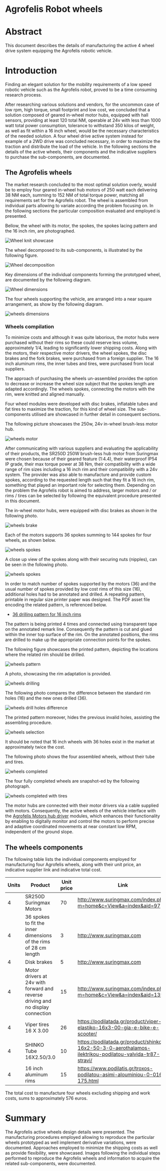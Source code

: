 # Agrofelis Robot wheels

# Abstract

This document describes the details of manufacturing the active 4 wheel drive system equipping the Agrofelis robotic vehicle. 

# Introduction

Finding an elegant solution for the mobility requirements of a low speed robotic vehicle such as the Agrofelis robot, proved to be a time consuming research process. 

After researching various solutions and vendors, for the uncommon case of low rpm, high torque, small footprint and low cost, we concluded that a solution composed of geared in-wheel motor hubs, equipped with hall sensors, providing at least 120 total NM, operable at 24v with less than 1000 watt total power consumption, tolerance to withstand 350 kilos of weight, as well as fit within a 16 inch wheel, would be the necessary characteristics of the needed solution. A four wheel drive active system instead for example of a 2WD drive was concluded necessary, in order to maximize the traction and distribute the load of the vehicle. In the following sections the details of the active wheels, their components and the indicative suppliers to purchase the sub-components, are documented.

## The Agrofelis wheels

The market research concluded to the most optimal solution overly, would be to employ four geared in-wheel hub motors of 250 watt each delivering 38 NM each, summing to 152 NM of total torque power, matching all requirements set for the Agrofelis robot. The wheel is assembled from individual parts allowing to variate according the problem focusing on. In the following sections the particular composition evaluated and employed is presented.

Bellow, the wheel with its motor, the spokes, the spokes lacing pattern and the 16 inch rim, are photographed.

![Wheel knit showcase](_figures/vehicle-wheels-01_wheel.jpg)

The wheel decomposed to its sub-components, is illustrated by the following figure.

![Wheel decomposition](_figures/vehicle-wheels-02-decomposition.png)

Key dimensions of the individual components forming the prototyped wheel, are documented by the following diagram.

![Wheel dimensions](_figures/vehicle-wheels-03-dimensions.png)

The four wheels supporting the vehicle, are arranged into a near square arrangement, as show by the following diagram.

![wheels dimensions](_figures/vehicle-wheels-04-arrangement-dimensions.png)


### Wheels compilation

To minimize costs and although it was quite laborious, the motor hubs were purchased without their rims so these could reserve less volume, approximately 1/4, leading to significantly lower shipping costs. Along with the motors, their respective motor drivers, the wheel spokes, the disc brakes and the fork brakes, were purchased from a foreign supplier. The 16 inch aluminum rims, the inner tubes and tires, were purchased from local suppliers. 

The approach of purchasing the wheels un-assembled provides the option to decrease or increase the wheel size subject that the spokes length are adapted accordingly. The wheels spokes, connecting the motors with the rim, were knitted and aligned manually. 

Four wheel modules were developed with disc brakes, inflatable tubes and fat tires to maximize the traction, for this kind of wheel size. The sub-components utilised are showcased in further detail in consequent sections.

The following picture showcases the 250w, 24v in-wheel brush-less motor hub.

![wheels motor](_figures/vehicle-wheels-05-motor.jpg)

After communicating with various suppliers and evaluating the applicability of their products, the SR250D 250W brush-less hub motor  from Suringmax were chosen because of their geared feature (1:4.4), their waterproof IP54 IP grade, their max torque power at 38 Nm, their compatibility with a wide range of rim sizes including a 16 inch rim and their compatibility with a 24v system. The provider was also able to manufacture and provide custom spokes, according to the requested length such that they fit a 16 inch rim, something that played an important role for selecting them. Depending on the problem the Agrofelis robot is aimed to address, larger motors and / or rims / tires can be selected by following the equivalent procedure presented in this document.

The in-wheel motor hubs, were equipped with disc brakes as shown in the following photo.

![wheels brake](_figures/vehicle-wheels-06-disc-brake.jpg)

Each of the motors supports 36 spokes summing to 144 spokes for four wheels, as shown below.

![wheels spokes](_figures/vehicle-wheels-07-spokes.jpg)

A close up view of the spokes along with their securing nuts (nipples), can be seen in the following photo.

![wheels spokes](_figures/vehicle-wheels-08-spokes.jpg)

In order to match number of spokes supported by the motors (36) and the usual number of spokes provided by low cost rims of this size (16), additional holes had to be annotated and drilled. A repeating pattern, printable in regular size printer paper was designed. The PDF asset file encoding the related pattern, is referenced below.

- [36 drilling pattern for 16 inch rims](assets/36holes-16-inch-pattern.pdf)

The pattern is being printed 4 times and connected using transparent tape on the annotated remark line. Consequently the pattern is cut and glued within the inner top surface of the rim. On the annotated positions, the rims are drilled to make up the appropriate connection points for the spokes.

The following figure showcases the printed pattern, depicting the locations where the related rim should be drilled.

![wheels pattern](_figures/vehicle-wheels-09-26-drill-pattern.jpg)

A photo, showcasing the rim adaptation is provided.

![wheels drilling](_figures/vehicle-wheels-10-drilling.jpg)

The following photo compares the difference between the standard rim holes (16) and the new ones drilled (36).

![wheels drill holes difference](_figures/vehicle-wheels-11-holes-difference.jpg)

The printed pattern moreover, hides the previous invalid holes, assisting the assembling procedure.

![wheels selection](_figures/vehicle-wheels-12-holes-selection.jpg)

It should be noted that 16 inch wheels with 36 holes exist in the market at approximately twice the cost.

The following photo shows the four assembled wheels, without their tube and tires.

![wheels completed](_figures/vehicle-wheels-13-completed.jpg)

The four fully completed wheels are snapshot-ed by the following photograph.

![wheels completed with tires](_figures/vehicle-wheels-14-completed.jpg)

The motor hubs are connected with their motor drivers via a cable supplied with motors. Consequently, the active wheels of the vehicle interface with the [Agrofelis Motors hub driver](https://github.com/meltoner/agrofelis/tree/main/components/mobility/motors_hub_driver) modules, which enhances their functionality by enabling to digitally monitor and control the motors to perform precise and adaptive coordinated movements at near constant low RPM, independent of the ground slope.

## The wheels components
 
The following table lists the individual components employed for manufacturing four Agrofelis wheels, along with their unit price,  an indicative supplier link and indicative total cost.

| Units | Product | Unit price | Link | Total Cost |
|---|-----------------------|-----|----|-----|
| 4 | SR250D Suringmax Motors | 70 | http://www.suringmax.com/index.php?m=home&c=View&a=index&aid=97 | 280 |
| 4 | 36 spokes to fit the inner dimensions of the rims of 28 cm length | 3 | http://www.suringmax.com | 12 |
| 4 | Disk brakes | 5 | http://www.suringmax.com | 20 |
| 4 | Motor drivers at 24v with forward and reverse driving and no display connection | 15 | http://www.suringmax.com/index.php?m=home&c=View&a=index&aid=139 | 60 |
| 4 | Viper tires 16 X 3.00 | 26 | https://podilatada.gr/product/viper-elastiko-16x3-00-gia-e-bike-e-scooter/ | 104 |
| 4 | SHINKO Tube 16X2.50/3.0 | 10 | https://podilatada.gr/product/shinko-16x2-50-3-0-aerothalamos-ilektrikou-podilatou-valvida-tr87-stravi/ | 40 | 
| 4 | 16 inch aluminum rims | 15 | https://www.podilatis.gr/troxos-podilatou-asimi-alouminiou-0-016-175.html | 60 |

The total cost to manufacture four wheels excluding shipping and work costs, sums to approximately 576 euros.

# Summary

The Agrofelis active wheels design details were presented. The manufacturing procedures employed allowing to reproduce the particular wheels prototyped as well implement derivative variations, were documented. Approaches employed to minimize the shipping costs as well as provide flexibility, were showcased. Images following the individual steps performed to reproduce the Agrofelis wheels and information to acquire the related sub-components, were documented.